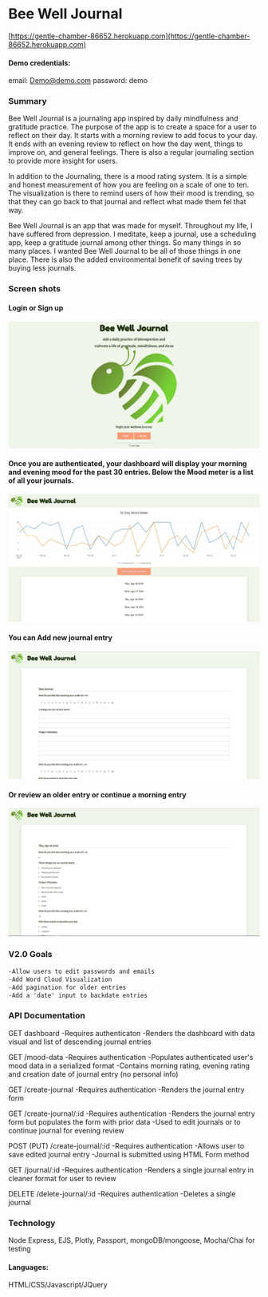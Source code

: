 # Bee Well Journal
[https://gentle-chamber-86652.herokuapp.com](https://gentle-chamber-86652.herokuapp.com)

#### Demo credentials: 
email: Demo@demo.com
password: demo

### Summary

Bee Well Journal is a journaling app inspired by daily mindfulness and gratitude practice.
The purpose of the app is to create a space for a user to reflect on their day.  It starts with 
a morning review to add focus to your day. It ends with an evening review to reflect on how the 
day went, things to improve on, and general feelings.  There is also a regular journaling section to provide more insight for users.

In addition to the Journaling, there is a mood rating system. It is a simple and honest measurement of how you are feeling on a scale of one to ten.  The visualization is there to remind users of how their mood is trending, so that they can go back to that journal and reflect what made them fel that way.

Bee Well Journal is an app that was made for myself.  Throughout my life, I have suffered from depression.  I meditate, keep a journal, use a scheduling app, keep a gratitude journal among other things. So many things in so many places. I wanted Bee Well Journal to be all of those things in one place.  There is also the added environmental benefit of saving trees by buying less journals.

### Screen shots

#### Login or Sign up
![Landing Page](public/img/landing.JPG)
#### Once you are authenticated, your dashboard will display your morning and evening mood for the past 30 entries.  Below the Mood meter is a list of all your journals.
![Dashboard](public/img/dashboard.JPG)
#### You can Add new journal entry
![Add Journal](public/img/add.JPG)
#### Or review an older entry or continue a morning entry
![Review Journal](public/img/review.JPG)

### V2.0 Goals
    -Allow users to edit passwords and emails
    -Add Word Cloud Visualization 
    -Add pagination for older entries
    -Add a 'date' input to backdate entries
   

### API Documentation

GET dashboard
    -Requires authenticaton
    -Renders the dashboard with data visual and list of descending journal entries

GET /mood-data
    -Requires authentication
    -Populates authenticated user's mood data in a serialized format
    -Contains morning rating, evening rating and creation date of journal entry (no personal info)

GET /create-journal
    -Requires authentication
    -Renders the journal entry form

GET /create-journal/:id
    -Requires authentication
    -Renders the journal entry form but populates the form with prior data
    -Used to edit journals or to continue journal for evening review

POST (PUT) /create-journal/:id
    -Requires authentication
    -Allows user to save edited journal entry
    -Journal is submitted using HTML Form method

GET /journal/:id
    -Requires authentication
    -Renders a single journal entry in cleaner format for user to review

DELETE /delete-journal/:id
    -Requires authentication
    -Deletes a single journal 


### Technology 
Node Express, EJS, Plotly, Passport, mongoDB/mongoose, Mocha/Chai for testing
#### Languages:
HTML/CSS/Javascript/JQuery






